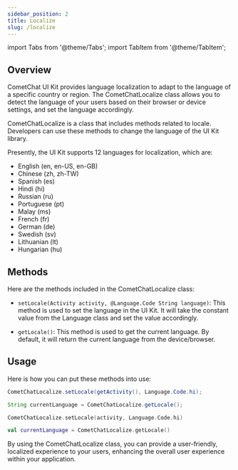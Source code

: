 ```yaml
---
sidebar_position: 2
title: Localize
slug: /localize
---
```


import Tabs from '@theme/Tabs';
import TabItem from '@theme/TabItem';

## Overview

CometChat UI Kit provides language localization to adapt to the language of a specific country or region. The CometChatLocalize class allows you to detect the language of your users based on their browser or device settings, and set the language accordingly.

CometChatLocalize is a class that includes methods related to locale. Developers can use these methods to change the language of the UI Kit library.

Presently, the UI Kit supports 12 languages for localization, which are:

- English (en, en-US, en-GB)
- Chinese (zh, zh-TW)
- Spanish (es)
- Hindi (hi)
- Russian (ru)
- Portuguese (pt)
- Malay (ms)
- French (fr)
- German (de)
- Swedish (sv)
- Lithuanian (lt)
- Hungarian (hu)

## Methods

Here are the methods included in the CometChatLocalize class:

- `setLocale(Activity activity, @Language.Code String language)`: This method is used to set the language in the UI Kit. It will take the constant value from the Language class and set the value accordingly.

- `getLocale()`: This method is used to get the current language. By default, it will return the current language from the device/browser.

## Usage

Here is how you can put these methods into use:

<Tabs>

<TabItem value="java" label="Java">

```java
CometChatLocalize.setLocale(getActivity(), Language.Code.hi);

String currentLanguage = CometChatLocalize.getLocale();
```

</TabItem>

<TabItem value="kotlin" label="Kotlin">

```kotlin
CometChatLocalize.setLocale(activity, Language.Code.hi)

val currentLanguage = CometChatLocalize.getLocale()
```

</TabItem>

</Tabs>

By using the CometChatLocalize class, you can provide a user-friendly, localized experience to your users, enhancing the overall user experience within your application.
